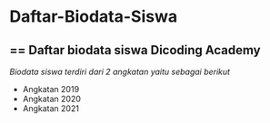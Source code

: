 # Daftar-Biodata-Siswa
==
Daftar biodata siswa Dicoding Academy
--
*Biodata siswa terdiri dari 2 angkatan yaitu sebagai berikut*
- Angkatan 2019
- Angkatan 2020
- Angkatan 2021
